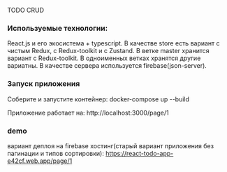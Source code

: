 TODO CRUD

### Используемые технологии:

React.js и его экосистема + typescript. В качестве store есть вариант с чистым Redux, с Redux-toolkit и с Zustand.
В ветке master хранится вариант с Redux-toolkit. В одноименных ветках хранятся другие вариатны.
В качестве сервера используется firebase(json-server).

### Запуск приложения

Соберите и запустите контейнер: docker-compose up --build

Приложение работает на: http://localhost:3000/page/1

### demo

вариант деплоя на firebase хостинг(старый вариант приложения без пагинации и типов сортировки): https://react-todo-app-e42cf.web.app/page/1
